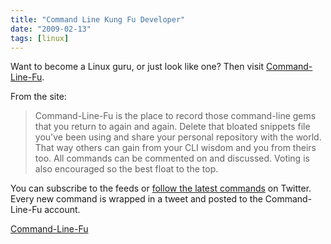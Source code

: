 ```yaml
---
title: "Command Line Kung Fu Developer"
date: "2009-02-13"
tags: [linux]
---
```


Want to become a Linux guru, or just look like one? Then visit [Command-Line-Fu](http://www.commandlinefu.com/).

From the site:

> Command-Line-Fu is the place to record those command-line gems that you return to again and again. Delete that bloated snippets file you've been using and share your personal repository with the world. That way others can gain from your CLI wisdom and you from theirs too. All commands can be commented on and discussed. Voting is also encouraged so the best float to the top.

You can subscribe to the feeds or [follow the latest commands](http://twitter.com/commandlinefu) on Twitter. Every new command is wrapped in a tweet and posted to the Command-Line-Fu account.

[Command-Line-Fu](http://www.commandlinefu.com/)
